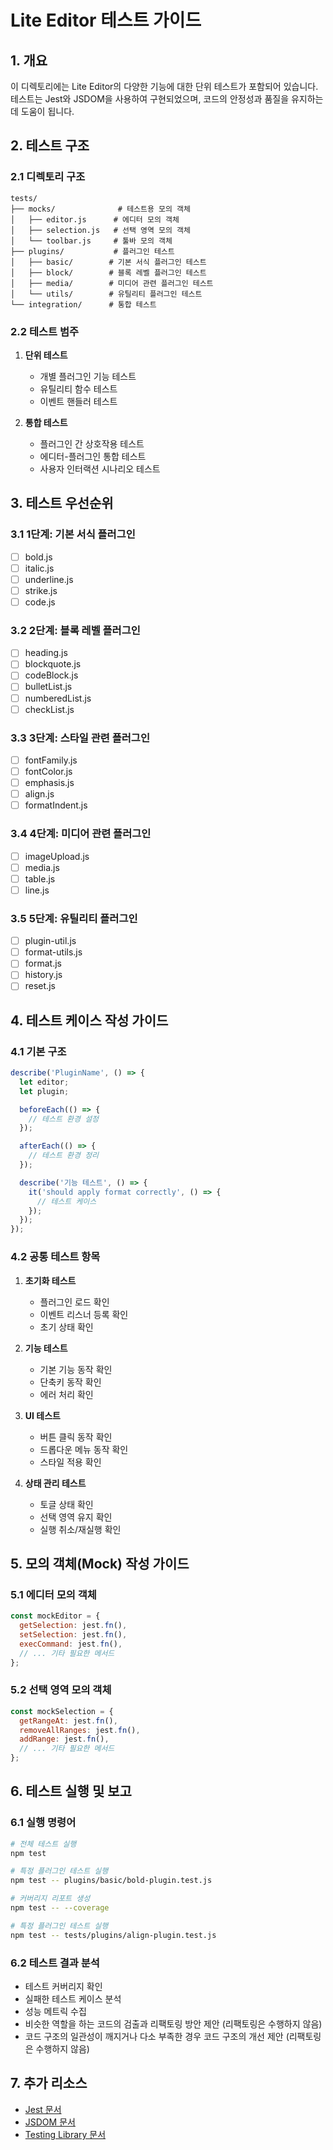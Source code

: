 # Lite Editor 테스트 가이드

## 1. 개요

이 디렉토리에는 Lite Editor의 다양한 기능에 대한 단위 테스트가 포함되어 있습니다. 테스트는 Jest와 JSDOM을 사용하여 구현되었으며, 코드의 안정성과 품질을 유지하는 데 도움이 됩니다.

## 2. 테스트 구조

### 2.1 디렉토리 구조
```
tests/
├── mocks/              # 테스트용 모의 객체
│   ├── editor.js      # 에디터 모의 객체
│   ├── selection.js   # 선택 영역 모의 객체
│   └── toolbar.js     # 툴바 모의 객체
├── plugins/           # 플러그인 테스트
│   ├── basic/        # 기본 서식 플러그인 테스트
│   ├── block/        # 블록 레벨 플러그인 테스트
│   ├── media/        # 미디어 관련 플러그인 테스트
│   └── utils/        # 유틸리티 플러그인 테스트
└── integration/      # 통합 테스트
```

### 2.2 테스트 범주
1. **단위 테스트**
   - 개별 플러그인 기능 테스트
   - 유틸리티 함수 테스트
   - 이벤트 핸들러 테스트

2. **통합 테스트**
   - 플러그인 간 상호작용 테스트
   - 에디터-플러그인 통합 테스트
   - 사용자 인터랙션 시나리오 테스트

## 3. 테스트 우선순위

### 3.1 1단계: 기본 서식 플러그인
- [ ] bold.js
- [ ] italic.js
- [ ] underline.js
- [ ] strike.js
- [ ] code.js

### 3.2 2단계: 블록 레벨 플러그인
- [ ] heading.js
- [ ] blockquote.js
- [ ] codeBlock.js
- [ ] bulletList.js
- [ ] numberedList.js
- [ ] checkList.js

### 3.3 3단계: 스타일 관련 플러그인
- [ ] fontFamily.js
- [ ] fontColor.js
- [ ] emphasis.js
- [ ] align.js
- [ ] formatIndent.js

### 3.4 4단계: 미디어 관련 플러그인
- [ ] imageUpload.js
- [ ] media.js
- [ ] table.js
- [ ] line.js

### 3.5 5단계: 유틸리티 플러그인
- [ ] plugin-util.js
- [ ] format-utils.js
- [ ] format.js
- [ ] history.js
- [ ] reset.js

## 4. 테스트 케이스 작성 가이드

### 4.1 기본 구조
```javascript
describe('PluginName', () => {
  let editor;
  let plugin;

  beforeEach(() => {
    // 테스트 환경 설정
  });

  afterEach(() => {
    // 테스트 환경 정리
  });

  describe('기능 테스트', () => {
    it('should apply format correctly', () => {
      // 테스트 케이스
    });
  });
});
```

### 4.2 공통 테스트 항목
1. **초기화 테스트**
   - 플러그인 로드 확인
   - 이벤트 리스너 등록 확인
   - 초기 상태 확인

2. **기능 테스트**
   - 기본 기능 동작 확인
   - 단축키 동작 확인
   - 에러 처리 확인

3. **UI 테스트**
   - 버튼 클릭 동작 확인
   - 드롭다운 메뉴 동작 확인
   - 스타일 적용 확인

4. **상태 관리 테스트**
   - 토글 상태 확인
   - 선택 영역 유지 확인
   - 실행 취소/재실행 확인

## 5. 모의 객체(Mock) 작성 가이드

### 5.1 에디터 모의 객체
```javascript
const mockEditor = {
  getSelection: jest.fn(),
  setSelection: jest.fn(),
  execCommand: jest.fn(),
  // ... 기타 필요한 메서드
};
```

### 5.2 선택 영역 모의 객체
```javascript
const mockSelection = {
  getRangeAt: jest.fn(),
  removeAllRanges: jest.fn(),
  addRange: jest.fn(),
  // ... 기타 필요한 메서드
};
```

## 6. 테스트 실행 및 보고

### 6.1 실행 명령어
```bash
# 전체 테스트 실행
npm test

# 특정 플러그인 테스트 실행
npm test -- plugins/basic/bold-plugin.test.js

# 커버리지 리포트 생성
npm test -- --coverage

# 특정 플러그인 테스트 실행
npm test -- tests/plugins/align-plugin.test.js
```

### 6.2 테스트 결과 분석
- 테스트 커버리지 확인
- 실패한 테스트 케이스 분석
- 성능 메트릭 수집
- 비슷한 역할을 하는 코드의 검출과 리팩토링 방안 제안 (리팩토링은 수행하지 않음)
- 코드 구조의 일관성이 깨지거나 다소 부족한 경우 코드 구조의 개선 제안 (리팩토링은 수행하지 않음)

## 7. 추가 리소스

- [Jest 문서](https://jestjs.io/docs/getting-started)
- [JSDOM 문서](https://github.com/jsdom/jsdom) 
- [Testing Library 문서](https://testing-library.com/docs/) 